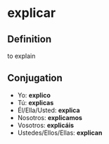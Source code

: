 # explicar

## Definition
to explain

## Conjugation

- Yo: **explico**
- Tú: **explicas**
- Él/Ella/Usted: **explica**
- Nosotros: **explicamos**
- Vosotros: **explicáis**
- Ustedes/Ellos/Ellas: **explican**